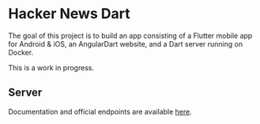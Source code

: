 # Hacker News Dart

The goal of this project is to build an app consisting of a Flutter mobile app for Android & iOS, an AngularDart website, and a Dart server running on Docker.

This is a work in progress.


## Server

Documentation and official endpoints are available [here](./README.md).